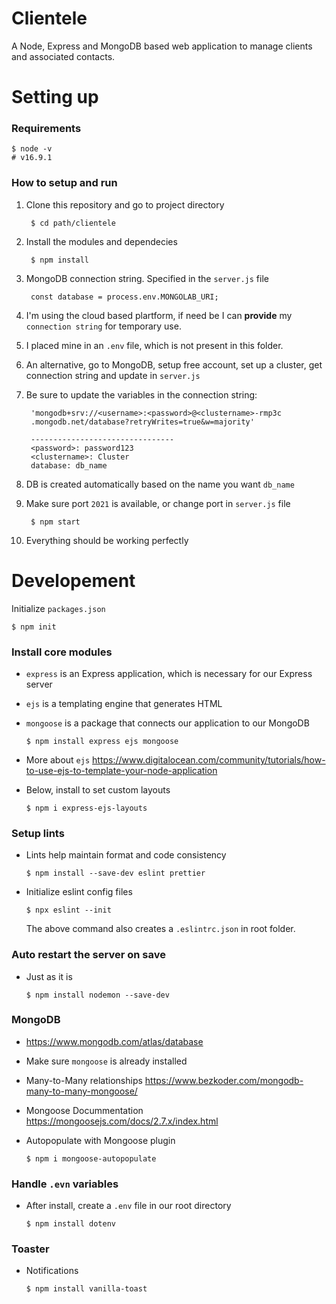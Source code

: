 # Clientele
 A Node, Express and MongoDB based web application to manage clients and associated contacts.

# Setting up
### Requirements
    $ node -v
    # v16.9.1

### How to setup and run
1. Clone this repository and go to project directory

        $ cd path/clientele

1. Install the modules and dependecies

        $ npm install

1. MongoDB connection string. Specified in the `server.js` file
      
        const database = process.env.MONGOLAB_URI;

1. I'm using the cloud based plartform, if need be I can **provide** my `connection string` for temporary use.

1. I placed mine in an `.env` file, which is not present in this folder.

1. An alternative, go to MongoDB, setup free account, set up a cluster, get connection string and update in `server.js`

1. Be sure to update the variables in the connection string:

        'mongodb+srv://<username>:<password>@<clustername>-rmp3c
        .mongodb.net/database?retryWrites=true&w=majority'
        
        --------------------------------
        <password>: password123
        <clustername>: Cluster
        database: db_name
1. DB is created automatically based on the name you want `db_name`

1. Make sure port `2021` is available, or change port in `server.js` file

        $ npm start

1. Everything should be working perfectly

# Developement

Initialize `packages.json`
    
    $ npm init

### Install core modules

- `express` is an Express application, which is necessary for our Express server
- `ejs` is a templating engine that generates HTML
- `mongoose` is a package that connects our application to our MongoDB

      $ npm install express ejs mongoose

- More about `ejs` https://www.digitalocean.com/community/tutorials/how-to-use-ejs-to-template-your-node-application
- Below, install to set custom layouts

      $ npm i express-ejs-layouts

### Setup lints
- Lints help maintain format and code consistency

      $ npm install --save-dev eslint prettier

- Initialize eslint config files
      
      $ npx eslint --init

  The above command also creates a `.eslintrc.json` in root folder.

### Auto restart the server on save
- Just as it is

      $ npm install nodemon --save-dev


### MongoDB
- https://www.mongodb.com/atlas/database
- Make sure `mongoose` is already installed
- Many-to-Many relationships https://www.bezkoder.com/mongodb-many-to-many-mongoose/

- Mongoose Docummentation https://mongoosejs.com/docs/2.7.x/index.html
- Autopopulate with Mongoose plugin

      $ npm i mongoose-autopopulate

### Handle `.evn` variables
- After install, create a `.env` file in our root directory
      
      $ npm install dotenv

### Toaster
- Notifications

      $ npm install vanilla-toast
